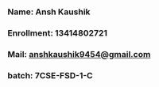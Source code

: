 ### Name: Ansh Kaushik

### Enrollment: 13414802721

### Mail: anshkaushik9454@gmail.com

### batch: 7CSE-FSD-1-C
